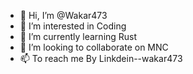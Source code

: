 - 👋 Hi, I’m @Wakar473
- 👀 I’m interested in Coding
- 🌱 I’m currently learning Rust
- 💞️ I’m looking to collaborate on MNC
- 📫 To reach me By Linkdein--wakar473

<!---
Wakar473/Wakar473 is a ✨ special ✨ repository because its `README.md` (this file) appears on your GitHub profile.
You can click the Preview link to take a look at your changes.
--->
